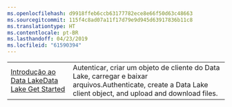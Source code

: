 ```yaml
---
ms.openlocfilehash: d9918ffeb6ccb63177782ece8e66f50d63c48663
ms.sourcegitcommit: 115f4c8ad07a11f17d79e9d945d63917836b11c8
ms.translationtype: HT
ms.contentlocale: pt-BR
ms.lasthandoff: 04/23/2019
ms.locfileid: "61590394"
---
```

|  |  |
|---------|---------|
| <span data-ttu-id="2bbd0-101">[Introdução ao Data Lake][1]</span><span class="sxs-lookup"><span data-stu-id="2bbd0-101">[Data Lake Get Started][1]</span></span> | <span data-ttu-id="2bbd0-102">Autenticar, criar um objeto de cliente do Data Lake, carregar e baixar arquivos.</span><span class="sxs-lookup"><span data-stu-id="2bbd0-102">Authenticate, create a Data Lake client object, and upload and download files.</span></span> |

[1]: https://azure.microsoft.com/resources/samples/data-lake-store-java-upload-download-get-started/